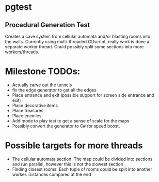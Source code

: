 # pgtest
## Procedural Generation Test

Creates a cave system from cellular automata and/or blasting rooms into the walls. Currently using multi-threaded GDscript, really work is done a separate worker thread. Could possibly split some sections into more workers/threads.

# Milestone TODOs:

* Actually carve out the tunnels
* fix the edge generator to get all the edges
* Place entrance and exit (possible support for screen side entrance and exit)
* Place decorative items
* Place treasures
* Place enemies
* Add mode to play test to get a sense of scale for the maps
* Possibly convert the generator to C# for speed boost.

# Possible targets for more threads

* The cellular automata section: The map could be divided into sections and run parallel, however this is not the slowest section
* Finding closest rooms: Each tuple of rooms could be split into another worker. Distances compared at the end